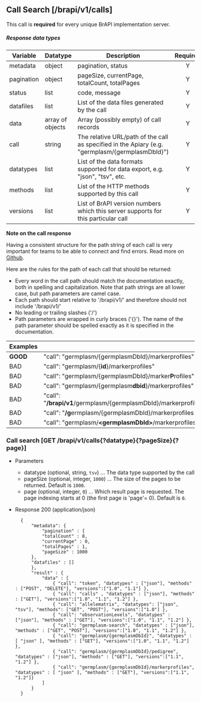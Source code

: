 ## Call Search [/brapi/v1/calls]

This call is **required** for every unique BrAPI implementation server. 

##### Response data types
|Variable|Datatype|Description|Required|
|------|------|------|:-----:|
|metadata|object|pagination, status|Y|
|pagination|object|pageSize, currentPage, totalCount, totalPages|Y|
|status|list|code, message|Y|
|datafiles|list|List of the data files generated by the call|Y|
|data|array of objects|Array (possibly empty) of call records|Y|
|call|string|The relative URL/path of the call as specified in the Apiary (e.g. "germplasm/{germplasmDbId}")|Y|
|datatypes|list|List of the data formats supported for data export, e.g. "json", "tsv", etc.|Y|
|methods|list|List of the HTTP methods supported by this call|Y|
|versions|list|List of BrAPI version numbers which this server supports for this particular call|Y|

**Note on the call response**

Having a consistent structure for the path string of each call is very important for teams to be able to connect and find errors. Read more on [Github](https://github.com/plantbreeding/API/issues/144).

Here are the rules for the path of each call that should be returned:
 - Every word in the call path should match the documentation exactly, both in spelling and capitalization. Note that path strings are all lower case, but path parameters are camel case.
 - Each path should start relative to '/brapi/v1/' and therefore should not include '/brapi/v1/'
 - No leading or trailing slashes ('/')
 - Path parameters are wrapped in curly braces ('{}'). The name of the path parameter should be spelled exactly as it is specified in the documentation.

|Examples||
|--|--|
| **GOOD** |"call": "germplasm/{germplasmDbId}/markerprofiles" |
| BAD |"call": "germplasm/{**id**}/markerprofiles" |
| BAD |"call": "germplasm/{germplasmDbId}/marker**P**rofiles" |
| BAD |"call": "germplasm/{germplasm**dbid**}/markerprofiles" |
| BAD |"call": "**/brapi/v1**/germplasm/{germplasmDbId}/markerprofiles" |
| BAD |"call": "**/g**ermplasm/{germplasmDbId}/markerprofiles **/"** |
| BAD |"call": "germplasm/**\<germplasmDbId\>**/markerprofiles" |


### Call search [GET /brapi/v1/calls{?datatype}{?pageSize}{?page}]
+ Parameters
   + datatype (optional, string, `tsv`) ... The data type supported by the call
   + pageSize (optional, integer, `1000`) ... The size of the pages to be returned. Default is `1000`.
   + page (optional, integer, `0`) ... Which result page is requested. The page indexing starts at 0 (the first page is 'page'= 0). Default is `0`.
+ Response 200 (application/json)

        {
            "metadata": {
                "pagination" : {
                "totalCount" : 8,
                "currentPage" : 0,
                "totalPages" : 1,
                "pageSize" : 1000
            },
            "datafiles" : []
            },
            "result" : {
                "data" : [
                    { "call": "token", "datatypes" : ["json"], "methods" : ["POST", "DELETE"], "versions":["1.0", "1.1"] },
                    { "call": "calls" , "datatypes" : ["json"], "methods" : ["GET"], "versions":["1.0", "1.1", "1.2"] },
                    { "call": "allelematrix", "datatypes": ["json", "tsv"], "methods": ["GET", "POST"], "versions":["1.0"] },
                    { "call": "observationLevels", "datatypes" : ["json"], "methods" : ["GET"], "versions":["1.0", "1.1", "1.2"] },
                    { "call": "germplasm-search", "datatypes" : ["json"], "methods" : ["GET", "POST"], "versions":["1.0", "1.1", "1.2"] },
                    { "call": "germplasm/{germplasmDbId}", "datatypes" : [ "json" ], "methods" : ["GET"], "versions":["1.0", "1.1", "1.2"] },      
                    { "call": "germplasm/{germplasmDbId}/pedigree", "datatypes" : ["json"], "methods" : ["GET"], "versions":["1.1", "1.2"] },
                    { "call": "germplasm/{germplasmDbId}/markerprofiles", "datatypes" : [ "json" ], "methods" : ["GET"], "versions":["1.1", "1.2"]}
                ]
            }
        }
